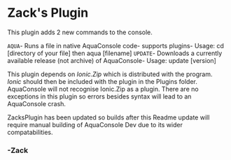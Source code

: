 # **Zack's Plugin** #
This plugin adds 2 new commands to the console.

`AQUA`- Runs a file in native AquaConsole code- supports plugins- Usage: cd [directory of your file] then aqua [filename]
`UPDATE`- Downloads a currently available release (not archive) of AquaConsole- Usage: update [version]

This plugin depends on *Ionic.Zip* which is distributed with the program. *Ionic* should then be included with the plugin in the Plugins folder. AquaConsole will not recognise Ionic.Zip as a plugin.
There are no exceptions in this plugin so errors besides syntax will lead to an AquaConsole crash.

ZacksPlugin has been updated so builds after this Readme update will require manual building of AquaConsole Dev due to its wider compatabilities.

### -Zack ###
